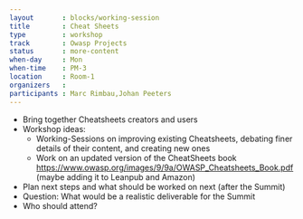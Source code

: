 ```yaml
---
layout       : blocks/working-session
title        : Cheat Sheets
type         : workshop
track        : Owasp Projects
status       : more-content
when-day     : Mon
when-time    : PM-3
location     : Room-1
organizers   :
participants : Marc Rimbau,Johan Peeters
---
```


* Bring together Cheatsheets creators and users
* Workshop ideas:
  * Working-Sessions on improving existing Cheatsheets, debating finer details of their content, and creating new ones
  * Work on an updated version of the CheatSheets book https://www.owasp.org/images/9/9a/OWASP_Cheatsheets_Book.pdf (maybe adding it to Leanpub and Amazon)
* Plan next steps and what should be worked on next (after the Summit)
* Question: What would be a realistic deliverable for the Summit
* Who should attend?
